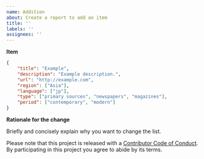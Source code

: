 ```yaml
---
name: Addition
about: Create a report to add an item
title: ''
labels: ''
assignees: ''
---
```


**Item**

```json
{
	"title": "Example",
	"description": "Example description.",
	"url": "http://example.com",
	"region": ["Asia"],
	"language": ["jp"],
	"type": ["primary sources", "newspapers", "magazines"],
	"period": ["contemporary", "modern"]
}
```

**Rationale for the change**

Briefly and concisely explain why you want to change the list.

Please note that this project is released with a
[Contributor Code of Conduct](CODE_OF_CONDUCT.md). By participating in this
project you agree to abide by its terms.
